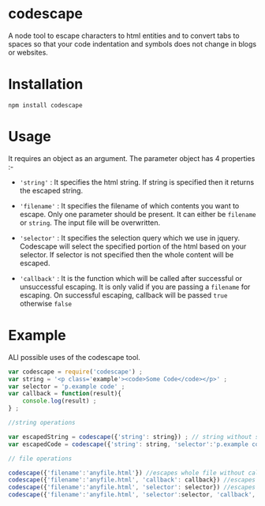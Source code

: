 # codescape
A node tool to escape characters to html entities and to convert tabs to spaces so that your code indentation and symbols does not change in blogs or websites.

# Installation

`npm install codescape`

# Usage

It requires an object as an argument. The parameter object has 4 properties :-

* `'string'` : It specifies the html string. If string is specified then it returns the escaped string.

* `'filename'` : It specifies the filename of which contents you want to escape. Only one parameter should be present. It can either be `filename` or `string`. The input file will be overwritten.

* `'selector'` : It specifies the selection query which we use in jquery. Codescape will select the specified portion of the html based on your selector. If selector is not specified then the whole content will be escaped.

* `'callback'` : It is the function which will be called after successful or unsuccessful escaping. It is only valid if you are passing a `filename` for escaping. On successful escaping, callback will be passed `true` otherwise `false`

# Example

ALl possible uses of the codescape tool.

```javascript
var codescape = require('codescape') ;
var string = '<p class='example'><code>Some Code</code></p>' ;
var selector = 'p.example code' ;
var callback = function(result){
	console.log(result) ;
} ;

//string operations

var escapedString = codescape({'string': string}) ; // string without selector
var escapedCode = codescape({'string': string, 'selector':'p.example code'}) ; //string with selector

// file operations

codescape({'filename':'anyfile.html'}) //escapes whole file without callback
codescape({'filename':'anyfile.html', 'callback': callback}) //escapes whole file with callback
codescape({'filename':'anyfile.html', 'selector': selector}) //escapes only selected portion and replaces that portion of the file with the escaped code  without callback
codescape({'filename':'anyfile.html', 'selector':selector, 'callback', callback}) //escapes selected portion of file with callback

```
